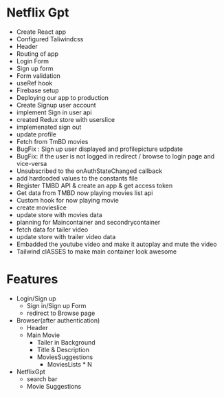 # Netflix Gpt

- Create React app
- Configured Taliwindcss
- Header
- Routing of app
- Login Form
- Sign up form
- Form validation
- useRef hook
- Firebase setup
- Deploying our app to production
- Create Signup user account
- implement Sign in user api
- created Redux store with userslice
- implemenated sign out
- update profile
- Fetch from TmBD movies
- BugFix : Sign up user displayed and profilepicture udpdate
- BugFix: if the user is not logged in redirect / browse to login page and vice-versa
- Unsubscribed to the onAuthStateChanged callback
- add hardcoded values to the constants file
- Register TMBD API & create an app & get access token
- Get data from TMBD now playing movies list api
- Custom hook for now playing movie
- create movieslice
- update store with movies data
- planning for Maincontainer and secondrycontainer
- fetch data for tailer video
- update store with trailer video data
- Embadded the youtube video and make it autoplay and mute the video 
- Tailwind clASSES to make main container look awesome


# Features
- Login/Sign up
  - Sign in/Sign up Form
  - redirect to Browse page
- Browser(after authentication)
   - Header
   - Main Movie
     - Tailer in Background
     - Title & Description
     - MoviesSuggestions
        - MoviesLists * N
- NetflixGpt
  - search bar
  - Movie Suggestions
